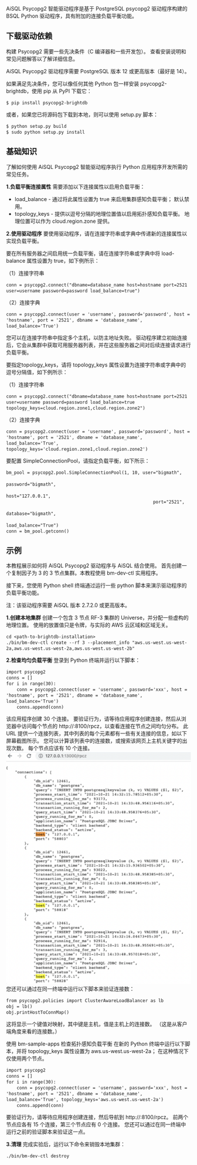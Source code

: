 AiSQL Psycopg2 智能驱动程序是基于 PostgreSQL psycopg2 驱动程序构建的 BSQL Python 驱动程序，具有附加的连接负载平衡功能。

## **下载驱动依赖**
构建 Psycopg2 需要一些先决条件（C 编译器和一些开发包）。 查看安装说明和常见问题解答以了解详细信息。

AiSQL Psycopg2 驱动程序需要 PostgreSQL 版本 12 或更高版本（最好是 14）。

如果满足先决条件，您可以像任何其他 Python 包一样安装 psycopg2-brightdb，使用 pip 从 PyPI 下载它：
```
$ pip install psycopg2-brightdb
```

或者，如果您已将源码包下载到本地，则可以使用 setup.py 脚本：
```
$ python setup.py build
$ sudo python setup.py install
```

## **基础知识**
了解如何使用 AiSQL Psycopg2 智能驱动程序执行 Python 应用程序开发所需的常见任务。

**1.负载平衡连接属性**
需要添加以下连接属性以启用负载平衡：
* load_balance - 通过将此属性设置为 true 来启用集群感知负载平衡； 默认禁用。
* topology_keys - 提供以逗号分隔的地理位置值以启用拓扑感知负载平衡。 地理位置可以作为 cloud.region.zone 提供。

**2.使用驱动程序**
要使用驱动程序，请在连接字符串或字典中传递新的连接属性以实现负载平衡。

要在所有服务器之间启用统一负载平衡，请在连接字符串或字典中将 load-balance 属性设置为 true，如下例所示：

（1）连接字符串
```
conn = psycopg2.connect("dbname=database_name host=hostname port=2521 user=username password=password load_balance=true")
```

（2）连接字典
```
conn = psycopg2.connect(user = 'username', password='password', host = 'hostname', port = '2521', dbname = 'database_name', load_balance='True')
```

您可以在连接字符串中指定多个主机，以防主地址失败。 驱动程序建立初始连接后，它会从集群中获取可用服务器列表，并在这些服务器之间对后续连接请求进行负载平衡。

要指定topology_keys，请将 topology_keys 属性设置为连接字符串或字典中的逗号分隔值，如下例所示：

（1）连接字符串
```
conn = psycopg2.connect("dbname=database_name host=hostname port=2521 user=username password=password load_balance=true topology_keys=cloud.region.zone1,cloud.region.zone2")
```

（2）连接字典
```
conn = psycopg2.connect(user = 'username', password='password', host = 'hostname', port = '2521', dbname = 'database_name', load_balance='True', topology_keys='cloud.region.zone1,cloud.region.zone2')
```


要配置 SimpleConnectionPool，请指定负载平衡，如下所示：
```
bm_pool = psycopg2.pool.SimpleConnectionPool(1, 10, user="bigmath",
                                                        password="bigmath",
                                                        host="127.0.0.1",
                                                        port="2521",
                                                        database="bigmath",
                                                        load_balance="True")
conn = bm_pool.getconn()
```

## **示例**
本教程展示如何将 AiSQL Psycopg2 驱动程序与 AiSQL 结合使用。 首先创建一个复制因子为 3 的 3 节点集群。本教程使用 bm-dev-ctl 实用程序。

接下来，您使用 Python shell 终端通过运行一些 python 脚本来演示驱动程序的负载平衡功能。

注：该驱动程序需要 AiSQL 版本 2.7.2.0 或更高版本。

**1.创建本地集群**
创建一个包含 3 节点 RF-3 集群的 Universe，并分配一些虚构的地理位置。 使用的放置值只是令牌，与实际的 AWS 云区域和区域无关。
```
cd <path-to-brightdb-installation>
./bin/bm-dev-ctl create --rf 3 --placement_info "aws.us-west.us-west-2a,aws.us-west.us-west-2a,aws.us-west.us-west-2b"
```

**2.检查均匀负载平衡**
登录到 Python 终端并运行以下脚本：
```
import psycopg2
conns = []
for i in range(30):
    conn = psycopg2.connect(user = 'username', password='xxx', host = 'hostname', port = '2521', dbname = 'database_name', load_balance='True')
    conns.append(conn)
```

该应用程序创建 30 个连接。 要验证行为，请等待应用程序创建连接，然后从浏览器中访问每个节点的 http://<host>:8100/rpcz，以查看连接在节点之间均匀分布。 此 URL 提供一个连接列表，其中列表的每个元素都有一些有关连接的信息，如以下屏幕截图所示。 您可以计算该列表中的连接数，或搜索该网页上主机关键字的出现次数。 每个节点应该有 10 个连接。
![](../../assets/chapter3/33.png)
您还可以通过在同一终端中运行以下脚本来验证连接数：
```
from psycopg2.policies import ClusterAwareLoadBalancer as lb
obj = lb()
obj.printHostToConnMap()
```

这将显示一个键值对映射，其中键是主机，值是主机上的连接数。 （这是从客户端角度来看的连接数。）

使用 bm-sample-apps 检查拓扑感知负载平衡
在新的 Python 终端中运行以下脚本，并将 topology_keys 属性设置为 aws.us-west.us-west-2a； 在这种情况下仅使用两个节点。
```
import psycopg2
conns = []
for i in range(30):
    conn = psycopg2.connect(user = 'username', password='xxx', host = 'hostname', port = '2521', dbname = 'database_name', load_balance='True', topology_keys='aws.us-west.us-west-2a')
    conns.append(conn)
```

要验证行为，请等待应用程序创建连接，然后导航到 http://<host>:8100/rpcz。 前两个节点应各有 15 个连接，第三个节点应有 0 个连接。 您还可以通过在同一终端中运行之前的验证脚本来验证这一点。

**3.清理**
完成实验后，运行以下命令来销毁本地集群：
```
./bin/bm-dev-ctl destroy 
```